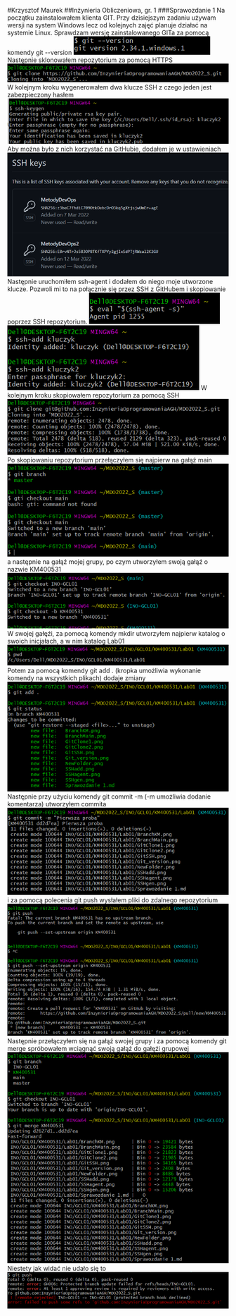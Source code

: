 #Krzysztof Maurek
##Inżynieria Obliczeniowa, gr. 1
###Sprawozdanie 1
Na początku zainstalowałem klienta GIT. Przy dzisiejszym zadaniu używam wersji na system Windows
lecz od kolejnych zajęć planuje działać na systemie Linux. Sprawdzam wersję zainstalowanego GITa
za pomocą komendy git --version
![](Git_version.png)
Następnie sklonowałem repozytorium za pomocą HTTPS
![](GitClone1.png)
W kolejnym kroku wygenerowałem dwa klucze SSH z czego jeden jest zabezpieczony hasłem
![](SSHgen.png)
Aby można było z nich korzystać na GitHubie, dodałem je w ustawieniach
![](GitSSH.png)
Następnie uruchomiłem ssh-agent i dodałem do niego moje utworzone klucze. Pozwoli mi to na połącznie się przez
SSH z GitHubem i skopiowanie poprzez SSH repozytorium.
![](SSHagent.png)
![](SSHadd.png)
W kolejnym kroku skopiowałem repozytorium za pomocą SSH
![](GitClone2.png)
Po skopiowaniu repozytorium przełączyłem się najpierw na gałąź main
![](BranchMain.png)
a następnie na gałąź mojej grupy, po czym utworzyłem swoją gałąź o nazwie KM400531
![](BranchKM.png)
W swojej gałęźi, za pomocą komendy mkdir utworzyłem najpierw katalog o swoich inicjałach, a w nim katalog Lab01
![](NewFolder.png)
Potem za pomocą komendy git add . (kropka umożliwia wykonanie komendy na wszystkich plikach) dodaje zmiany
![](GITadd.png)
Następnie przy użyciu komendy git commit -m (-m umożliwia dodanie komentarza) utworzyłem commita
![](GITcommit.png)
i za pomocą polecenia git push wysłałem pliki do zdalnego repozytorium 
![](GITpush.png)
Następnie przełączyłem się na gałąź swojej grupy i za pomocą komendy git merge spróbowałem wciągnąć swoją gałąź
do gałęźi grupowej
![](GITmerge.png)
Niestety jak widać nie udało się to
![](Gitnieudane.png)
